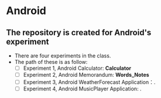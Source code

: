 # Android
## The repository is created for Android's experiment
- There are four experiments in the class.
- The path of these is as follow:
	- [ ] Experiment 1, Android Calculator: **Calculator**
	- [ ] Experiment 2, Android Memorandum: **Words_Notes**
	- [ ] Experiment 3, Android WeatherForecast Application：[]().
	- [ ] Experiment 4, Android MusicPlayer Application: []().

